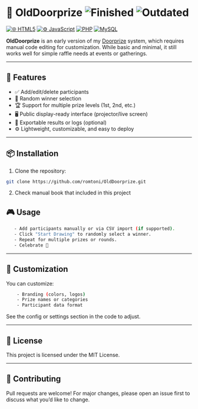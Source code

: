 # 🎁 OldDoorprize ![Finished](https://img.shields.io/badge/finished-brightgreen) ![Outdated](https://img.shields.io/badge/outdated-red)

[![🌐 HTML5](https://img.shields.io/badge/HTML5-E34F26?style=flat&logo=html5&logoColor=white)](https://developer.mozilla.org/en-US/docs/Web/HTML)  [![⚙️ JavaScript](https://img.shields.io/badge/JavaScript-F7DF1E?style=flat&logo=javascript&logoColor=black)](https://developer.mozilla.org/en-US/docs/Web/JavaScript)  [![PHP](https://img.shields.io/badge/PHP-777BB4?style=flat&logo=php&logoColor=white)](https://www.php.net/) [![MySQL](https://img.shields.io/badge/MySQL-00000F?style=flat&logo=mysql&logoColor=white)](https://www.mysql.com/)

**OldDoorprize** is an early version of my [Doorprize](https://github.com/romtoni/doorprize) system, which requires manual code editing for customization. While basic and minimal, it still works well for simple raffle needs at events or gatherings.

---

## 🚀 Features

- ✅ Add/edit/delete participants
- 🎯 Random winner selection
- 🏆 Support for multiple prize levels (1st, 2nd, etc.)
- 🖥️ Public display-ready interface (projector/live screen)
- 📂 Exportable results or logs (optional)
- ⚙️ Lightweight, customizable, and easy to deploy

---

## 📦 Installation

1. Clone the repository:

```bash
git clone https://github.com/romtoni/OldDoorprize.git
```

2. Check manual book that included in this project

## 🎮 Usage
```bash
   - Add participants manually or via CSV import (if supported).
   - Click "Start Drawing" to randomly select a winner.
   - Repeat for multiple prizes or rounds.
   - Celebrate 🎉
```

---

## 🧩 Customization

You can customize:
```bash
    - Branding (colors, logos)
    - Prize names or categories
    - Participant data format
```

See the config or settings section in the code to adjust.

---
## 📄 License

This project is licensed under the MIT License.

---
## 🙌 Contributing

Pull requests are welcome! For major changes, please open an issue first to discuss what you’d like to change.
